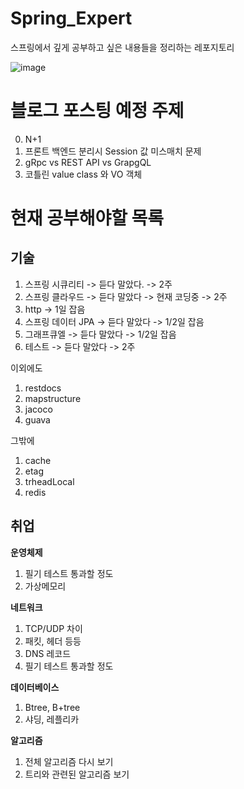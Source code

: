# Spring_Expert
스프링에서 깊게 공부하고 싶은 내용들을 정리하는 레포지토리

![image](https://user-images.githubusercontent.com/50267433/147042747-29a04f35-fedd-40e0-b632-6f86e3481eff.png)

# 블로그 포스팅 예정 주제 

0. N+1
1. 프론트 백엔드 분리시 Session 값 미스매치 문제 
2. gRpc vs REST API vs GrapgQL  
3. 코틀린 value class 와 VO 객체  

# 현재 공부해야할 목록 
## 기술 

1. 스프링 시큐리티 -> 듣다 말았다. -> 2주 
2. 스프링 클라우드 -> 듣다 말았다 -> 현재 코딩중 -> 2주  
3. http -> 1일 잡음 
4. 스프링 데이터 JPA -> 듣다 말았다 -> 1/2일 잡음 
5. 그래프큐엘 -> 듣다 말았다 -> 1/2일 잡음 
6. 테스트 -> 듣다 말았다 -> 2주 
  
이외에도   
1. restdocs
2. mapstructure
3. jacoco
4. guava

그밖에 
1. cache
2. etag
3. trheadLocal
4. redis


## 취업
**운영체제**  
1. 필기 테스트 통과할 정도
2. 가상메모리 

**네트워크**   
1. TCP/UDP 차이
2. 패킷, 헤더 등등
3. DNS 레코드  
4. 필기 테스트 통과할 정도

**데이터베이스**
1. Btree, B+tree
2. 샤딩, 레플리카 

**알고리즘**
1. 전체 알고리즘 다시 보기
2. 트리와 관련된 알고리즘 보기 



